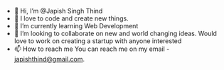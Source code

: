 - 👋 Hi, I’m @Japish Singh Thind
- 👀 I love to code and create new things.
- 🌱 I’m currently learning Web Development
- 💞️ I’m looking to collaborate on new and world changing ideas. Would love to work on creating a startup with anyone interested
- 📫 How to reach me 
You can reach me on my email - japishthind@gmail.com.

<!---
japthind/japthind is a ✨ special ✨ repository because its `README.md` (this file) appears on your GitHub profile.
You can click the Preview link to take a look at your changes.
--->
